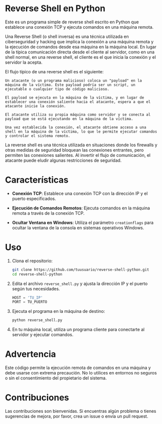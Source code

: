 # Reverse Shell en Python

Este es un programa simple de reverse shell escrito en Python que establece una conexión TCP y ejecuta comandos en una máquina remota.

Una Reverse Shell (o shell inversa) es una técnica utilizada en ciberseguridad y hacking que implica la conexión a una máquina remota y la ejecución de comandos desde esa máquina en la máquina local. En lugar de la típica comunicación directa desde el cliente al servidor, como en una shell normal, en una reverse shell, el cliente es el que inicia la conexión y el servidor la acepta.

El flujo típico de una reverse shell es el siguiente:

    Un atacante (o un programa malicioso) coloca un "payload" en la máquina de la víctima. Este payload podría ser un script, un ejecutable o cualquier tipo de código malicioso.

    El payload se ejecuta en la máquina de la víctima, y en lugar de establecer una conexión saliente hacia el atacante, espera a que el atacante inicie la conexión.

    El atacante utiliza su propia máquina como servidor y se conecta al payload que se está ejecutando en la máquina de la víctima.

    Una vez establecida la conexión, el atacante obtiene acceso a una shell en la máquina de la víctima, lo que le permite ejecutar comandos y controlar el sistema remoto.

La reverse shell es una técnica utilizada en situaciones donde los firewalls y otras medidas de seguridad bloquean las conexiones entrantes, pero permiten las conexiones salientes. Al invertir el flujo de comunicación, el atacante puede eludir algunas restricciones de seguridad.

# Características

- **Conexión TCP**: Establece una conexión TCP con la dirección IP y el puerto especificados.

- **Ejecución de Comandos Remotos**: Ejecuta comandos en la máquina remota a través de la conexión TCP.

- **Ocultar Ventana en Windows**: Utiliza el parámetro `creationflags` para ocultar la ventana de la consola en sistemas operativos Windows.

# Uso

1. Clona el repositorio:

    ```bash
    git clone https://github.com/tuusuario/reverse-shell-python.git
    cd reverse-shell-python
    ```

2. Edita el archivo `reverse_shell.py` y ajusta la dirección IP y el puerto según tus necesidades.

    ```python
    HOST = 'TU_IP'
    PORT = TU_PUERTO
    ```

3. Ejecuta el programa en la máquina de destino:

    ```bash
    python reverse_shell.py
    ```

4. En tu máquina local, utiliza un programa cliente para conectarte al servidor y ejecutar comandos.

# Advertencia

Este código permite la ejecución remota de comandos en una máquina y debe usarse con extrema precaución. No lo utilices en entornos no seguros o sin el consentimiento del propietario del sistema.

# Contribuciones

Las contribuciones son bienvenidas. Si encuentras algún problema o tienes sugerencias de mejora, por favor, crea un issue o envía un pull request.
